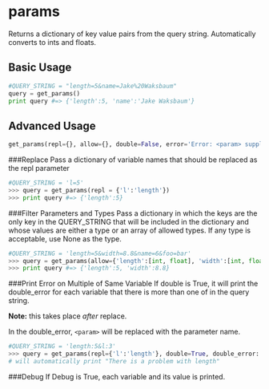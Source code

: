params
======
Returns a dictionary of key value pairs from the query string. Automatically converts to ints and floats.

Basic Usage
-----------

```python
#QUERY_STRING = "length=5&name=Jake%20Waksbaum"
query = get_params()
print query #=> {'length':5, 'name':'Jake Waksbaum'}
```

Advanced Usage
-------------

```python
get_params(repl={}, allow={}, double=False, error='Error: <param> supplied more than once, using the leftmost value.', debug=False)
```

###Replace
Pass a dictionary of variable names that should be replaced as the repl parameter
```python
#QUERY_STRING = 'l=5'
>>> query = get_params(repl = {'l':'length'})
>>> print query #=> {'length':5}
```

###Filter Parameters and Types
Pass a dictionary in which the keys are the only key in the QUERY_STRING that will be included in the dictionary and whose values are either a type or an array of allowed types. If any type is acceptable, use None as the type.
```python
#QUERY_STRING = 'length=5&width=8.8&name=6&foo=bar'
>>> query = get_params(allow={'length':[int, float], 'width':[int, float], 'name':str]
>>> print query #=> {'length':5, 'width':8.8}
```

###Print Error on Multiple of Same Variable
If double is True, it will print the double_error for each variable that there is more than one of in the query string.

**Note:** this takes place *after* replace.

In the double_error, `<param>` will be replaced with the parameter name.
```python
#QUERY_STRING = 'length:5&l:3'
>>> query = get_params(repl={'l':'length'}, double=True, double_error:'There is a problem with <param>') 
# will automatically print "There is a problem with length"
```

###Debug
If Debug is True, each variable and its value is printed.